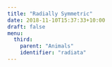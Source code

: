 ```yaml
---
title: "Radially Symmetric"
date: 2018-11-10T15:37:33+10:00
draft: false
menu: 
  third:
    parent: "Animals"
    identifier: "radiata"
---
```


